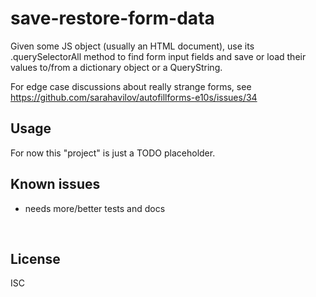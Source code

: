 ﻿
<!--#echo json="package.json" key="name" underline="=" -->
save-restore-form-data
======================
<!--/#echo -->

<!--#echo json="package.json" key="description" -->
Given some JS object (usually an HTML document), use its .querySelectorAll
method to find form input fields and save or load their values to/from a
dictionary object or a QueryString.
<!--/#echo -->


For edge case discussions about really strange forms, see
https://github.com/sarahavilov/autofillforms-e10s/issues/34




Usage
-----

For now this "project" is just a TODO placeholder.



<!--#toc stop="scan" -->



Known issues
------------

* needs more/better tests and docs




&nbsp;


License
-------
<!--#echo json="package.json" key=".license" -->
ISC
<!--/#echo -->
